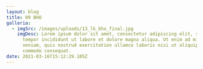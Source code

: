```yaml
---
layout: blog
title: 09 BHO
galleria:
  - imgSrc: /images/uploads/13_lk_bho_final.jpg
    imgDesc: Lorem ipsum dolor sit amet, consectetur adipiscing elit, sed do eiusmod
      tempor incididunt ut labore et dolore magna aliqua. Ut enim ad minim
      veniam, quis nostrud exercitation ullamco laboris nisi ut aliquip ex ea
      commodo consequat.
date: 2021-03-16T15:12:29.105Z
---
```

